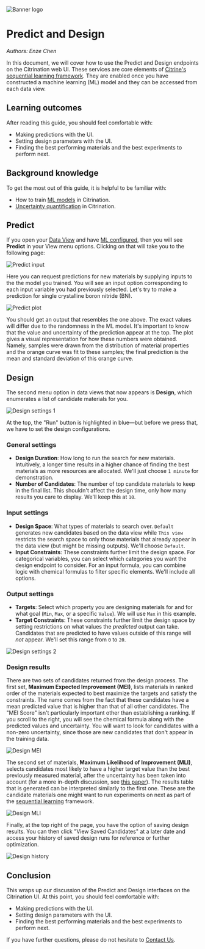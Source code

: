 ![Banner logo](https://raw.githubusercontent.com/CitrineInformatics/community-tools/master/templates/fig/citrine_banner_2.png)

# Predict and Design
*Authors: Enze Chen*

In this document, we will cover how to use the Predict and Design endpoints on the Citrination web UI. These services are core elements of [Citrine's sequential learning framework](https://citrine.io/platform/sequential-learning/). They are enabled once you have constructed a machine learning (ML) model and they can be accessed from each data view.

## Learning outcomes
After reading this guide, you should feel comfortable with:
* Making predictions with the UI.
* Setting design parameters with the UI.
* Finding the best performing materials and the best experiments to perform next.

## Background knowledge
To get the most out of this guide, it is helpful to be familiar with:
* How to train [ML models](06_machine_learning.md) in Citrination.
* [Uncertainty quantification](https://arxiv.org/pdf/1704.07423.pdf) in Citrination.

## Predict
If you open your [Data View](03_data_views.md) and have [ML configured](06_machine_learning.md), then you will see **Predict** in your View menu options. Clicking on that will take you to the following page:

![Predict input](fig/61_predict_input.png "Predict input")

Here you can request predictions for new materials by supplying inputs to the the model you trained. You will see an input option corresponding to each input variable you had previously selected. Let's try to make a prediction for single crystalline boron nitride (BN).

![Predict plot](fig/62_predict_plot.png "Predict plot")

You should get an output that resembles the one above. The exact values will differ due to the randomness in the ML model. It's important to know that the value and uncertainty of the prediction appear at the top. The plot gives a visual representation for how these numbers were obtained. Namely, samples were drawn from the distribution of material properties and the orange curve was fit to these samples; the final prediction is the mean and standard deviation of this orange curve.

## Design
The second menu option in data views that now appears is **Design**, which enumerates a list of candidate materials for you.

![Design settings 1](fig/63_design_settings1.png "Design settings 1")

At the top, the "Run" button is highlighted in blue—but before we press that, we have to set the design configurations.

### General settings
* **Design Duration**: How long to run the search for new materials. Intuitively, a longer time results in a higher chance of finding the best materials as more resources are allocated. We'll just choose `1 minute` for demonstration.
* **Number of Candidates**: The number of top candidate materials to keep in the final list. This shouldn't affect the design time, only how many results you care to display. We'll keep this at `10`.

### Input settings
* **Design Space**: What types of materials to search over. `Default` generates new candidates based on the data view while `This view` restricts the search space to only those materials that already appear in the data view (but might be missing outputs). We'll choose `Default`.
* **Input Constraints**: These constraints further limit the design space. For categorical variables, you can select which categories you want the design endpoint to consider. For an input formula, you can combine logic with chemical formulas to filter specific elements. We'll include all options.

### Output settings
* **Targets**: Select which property you are designing materials for and for what goal (`Min`, `Max`, or a specific `Value`). We will use `Max` in this example.
* **Target Constraints**: These constraints further limit the design space by setting restrictions on what values the *predicted* output can take. Candidates that are predicted to have values outside of this range will *not* appear. We'll set this range from `0` to `20`.

![Design settings 2](fig/63_design_settings2.png "Design settings 2")

### Design results
There are two sets of candidates returned from the design process. The first set, **Maximum Expected Improvement (MEI)**, lists materials in ranked order of the materials expected to best maximize the targets and satisfy the constraints. The name comes from the fact that these candidates have a mean predicted value that is higher than that of all other candidates. The "MEI Score" isn't particularly important other than establishing a ranking. If you scroll to the right, you will see the chemical formula along with the predicted values and uncertainty. You will want to look for candidates with a non-zero uncertainty, since those are new candidates that don't appear in the training data.

![Design MEI](fig/64_design_mei.png "Design MEI")

The second set of materials, **Maximum Likelihood of Improvement (MLI)**, selects candidates most likely to have a higher target value than the best previously measured material, after the uncertainty has been taken into account (for a more in-depth discussion, see [this paper](https://arxiv.org/pdf/1704.07423.pdf)). The results table that is generated can be interpreted similarly to the first one. These are the candidate materials one might want to run experiments on next as part of the [sequential learning](https://citrine.io/platform/sequential-learning/) framework.

![Design MLI](fig/64_design_mli.png "Design MLI")

Finally, at the top right of the page, you have the option of saving design results. You can then click "View Saved Candidates" at a later date and access your history of saved design runs for reference or further optimization.

![Design history](fig/65_design_history.png "Design history")

## Conclusion

This wraps up our discussion of the Predict and Design interfaces on the Citrination UI. At this point, you should feel comfortable with:
* Making predictions with the UI.
* Setting design parameters with the UI.
* Finding the best performing materials and the best experiments to perform next.

If you have further questions, please do not hesitate to [Contact Us](https://citrine.io/contact/).
